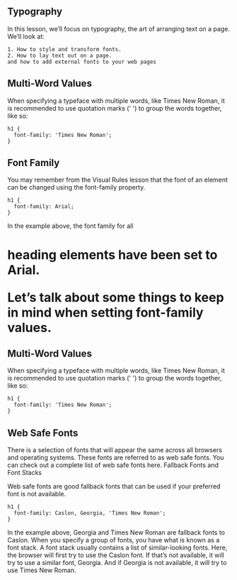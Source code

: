 ## Typography

In this lesson, we’ll focus on typography, the art of arranging text on a page. We’ll look at:

    1. How to style and transform fonts.
    2. How to lay text out on a page.
    and how to add external fonts to your web pages

## Multi-Word Values

When specifying a typeface with multiple words, like Times New Roman, it is recommended to use quotation marks (' ') to group the words together, like so:

```
h1 {
  font-family: 'Times New Roman';
}
```

## Font Family

You may remember from the Visual Rules lesson that the font of an element can be changed using the font-family property.

```
h1 {
  font-family: Arial;
}
```

In the example above, the font family for all <h1> heading elements have been set to Arial.

Let’s talk about some things to keep in mind when setting font-family values.

## Multi-Word Values

When specifying a typeface with multiple words, like Times New Roman, it is recommended to use quotation marks (' ') to group the words together, like so:

```
h1 {
  font-family: 'Times New Roman';
}
```

## Web Safe Fonts

There is a selection of fonts that will appear the same across all browsers and operating systems. These fonts are referred to as web safe fonts. You can check out a complete list of web safe fonts here.
Fallback Fonts and Font Stacks

Web safe fonts are good fallback fonts that can be used if your preferred font is not available.

```
h1 {
  font-family: Caslon, Georgia, 'Times New Roman';
}
```

In the example above, Georgia and Times New Roman are fallback fonts to Caslon. When you specify a group of fonts, you have what is known as a font stack. A font stack usually contains a list of similar-looking fonts. Here, the browser will first try to use the Caslon font. If that’s not available, it will try to use a similar font, Georgia. And if Georgia is not available, it will try to use Times New Roman.
